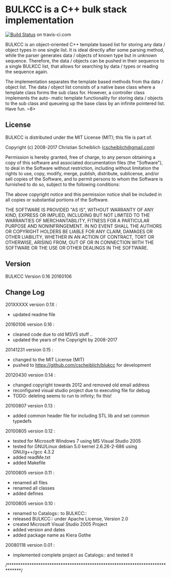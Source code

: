 BULKCC is a C++ bulk stack implementation
=========================================

[![Build Status](https://travis-ci.org/cscheiblich/bulkcc.svg?branch=master)](https://travis-ci.org/cscheiblich/bulkcc) on travis-ci.com

BULKCC is an object-oriented C++ template based list for storing any data /
object types in one single list. It is ideal directly after some parsing method,
while the parser generates data / objects of known type but in unknown sequence.
Therefore, the data / objects can be pushed in their sequence to a single BULKCC
list, that allows for searching by data / types or reading the sequence again.

The implementation separates the template based methods from tha data / object
list. The data / object list consists of a native base class where a template
class forms the sub class for. However, a controller class implements the auto-
matic template functionality for storing data / objects to the sub class and
queueing up the base class by an infinite pointered list. Have fun. ~8>

License
-------

BULKCC is distributed under the MIT License (MIT); this file is part of.

Copyright (c) 2008-2017 Christian Scheiblich (cscheiblich@gmail.com)

Permission is hereby granted, free of charge, to any person obtaining a copy
of this software and associated documentation files (the "Software"), to deal
in the Software without restriction, including without limitation the rights
to use, copy, modify, merge, publish, distribute, sublicense, and/or sell
copies of the Software, and to permit persons to whom the Software is
furnished to do so, subject to the following conditions:

The above copyright notice and this permission notice shall be included in
all copies or substantial portions of the Software.

THE SOFTWARE IS PROVIDED "AS IS", WITHOUT WARRANTY OF ANY KIND, EXPRESS OR
IMPLIED, INCLUDING BUT NOT LIMITED TO THE WARRANTIES OF MERCHANTABILITY,
FITNESS FOR A PARTICULAR PURPOSE AND NONINFRINGEMENT. IN NO EVENT SHALL THE
AUTHORS OR COPYRIGHT HOLDERS BE LIABLE FOR ANY CLAIM, DAMAGES OR OTHER
LIABILITY, WHETHER IN AN ACTION OF CONTRACT, TORT OR OTHERWISE, ARISING FROM,
OUT OF OR IN CONNECTION WITH THE SOFTWARE OR THE USE OR OTHER DEALINGS IN
THE SOFTWARE.

Version
-------

BULKCC Version 0.16 20160106

Change Log
----------

201XXXXX version 0.1X :
- updated readme file

20160106 version 0.16 :
- cleaned code due to old MSVS stuff ..
- updated the years of the Copyright by 2008-2017

20141231 version 0.15 :
- changed to the MIT License (MIT)
- pushed to https://github.com/cscheiblich/blukcc for development

20120430 version 0.14 :
- changed copyright towards 2012 and removed old email address
- reconfigured visual studio project due to executing file for debug
- TODO: deleting seems to run to infinty; fix this!

20100807 version 0.13 :
- added common header file for including STL lib and set common typedefs

20100805 version 0.12 :
- tested for Microsoft Windows 7 using MS Visual Studio 2005
- tested for GNU/Linux debian 5.0 kernel 2.6.26-2-686 using GNU/g++/gcc 4.3.2 
- added readMe.txt
- added Makefile

20100805 version 0.11 :
- renamed all files
- renamed all classes
- added defines

20100805 version 0.10 :
- renamed to Catalogs:: to BULKCC::
- released BULKCC:: under Apache License, Version 2.0
- created Microsoft Visual Studio 2005 Project
- added version and dates
- added package name as Kiera Gothe

20080118 version 0.01 :
- implemented complete project as Catalogs:: and tested it

/******************************************************************************/
